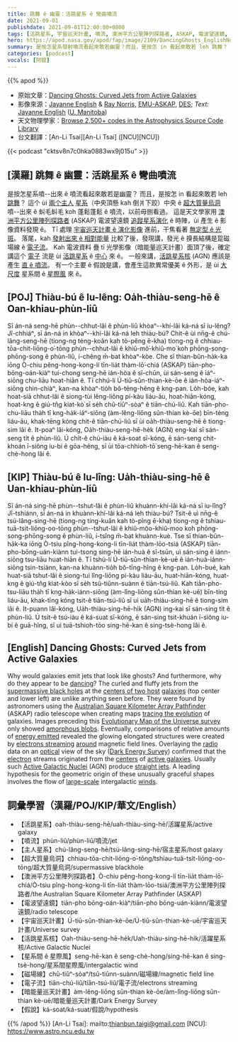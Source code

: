 ```yaml
---
title: 跳舞 ê 幽靈：活跳星系 ê 彎曲噴流
date: 2021-09-01
publishdate: 2021-09-01T12:00:00+0800
tags: [活跳星系, 宇宙巡天計畫, 噴流, 澳洲平方公里陣列探路者, ASKAP, 電波望遠鏡, 星系演化, 暗能量, 暗能量巡天]
hero: https://apod.nasa.gov/apod/fap/image/2109/DancingGhosts_EnglishNorris_960.jpg
summary: 是按怎星系發射噴流看起來敢若幽靈？而且，是按怎 in 看起來敢若 leh 跳舞？
categories: [podcast]
vocals: [阿錕]
---
```


{{% apod %}}

- 原始文章：[Dancing Ghosts: Curved Jets from Active Galaxies](https://apod.nasa.gov/apod/ap210901.html)
- 影像來源：[Jayanne English](https://www.iau.org/administration/membership/individual/8424/) & [Ray Norris](https://www.atnf.csiro.au/people/Ray.Norris/index.html), [EMU-ASKAP](http://emu-survey.org/), [DES](https://www.darkenergysurvey.org/); *Text:* [Jayanne English](http://www2.physics.umanitoba.ca/u/english/) ([U. Manitoba](https://sci.umanitoba.ca/physics-astronomy/))
- 天文物理學家：[Browse 2,500+ codes in the Astrophysics Source Code Library](http://ascl.net/)
- 台文翻譯：[An-Li Tsai][An-Li Tsai] ([NCU][NCU])

{{< podcast "cktsv8n7c0hka0883wx9j015u" >}}

## [漢羅] 跳舞 ê 幽靈：活跳星系 ê 彎曲噴流
是按怎星系噴--出來 ê 噴流看起來敢若是幽靈？
而且，是按怎 in 看起來敢若 leh [跳舞][dancing]？
這个 ùi [兩个主人][centers of two host] [星系][galaxies]（中央頂懸 kah 倒爿下跤）中央 ê [超大質量烏洞][supermassive black holes] 噴--出來 ê 虯毛虯毛 koh 蓬鬆蓬鬆 ê 噴流，以前毋捌看過。
這是天文學家用 [澳洲平方公里陣列探路者][Australian Square Kilometer Array Pathfinder] (ASKAP) 電波望遠鏡 [追蹤星系演化][tracing the evolution] ê 時陣，ùi 產生 ê 影像資料發現 ê。
Tī 處理 [宇宙巡天計畫 ê 演化影像][Evolutionary Map of the Universe survey] 進前，干焦看著 [無定型 ê 光斑][amorphous blobs]。
落尾，kah [發射出來 ê 相對能量][energy emitted] 比較了後，發現講，發光 ê 搝長結構是踅磁場線 ê [電子流][electrons streaming]。
Kah 電波資料 疊 tī 光學影像（暗能量巡天計畫）面頂了後，確定講這个 [電子][electron] 流是 ùi [活跳星系][active galaxies] ê [中心][centers t] 來 ê。
一般來講，[活跳星系核][Active Galactic Nuclei] (AGN) 應該是產生 [直 ê 噴流][straight jets]。
有一个主要 ê 假說是講，會產生這款異常優美 ê 外形，是 ùi [大尺度][large-scale] 星系間 ê [星際風][winds t] 來 ê。

## [POJ] Thiàu-bú ê Iu-lêng: Oa̍h-thiàu-seng-hē ê Oan-khiau-phùn-liû
Sī án-ná seng-hē phùn--chhut-lâi ê phùn-liû khòaⁿ--khí-lâi ká-ná sī iu-lêng?
Jî-chhiáⁿ, sī án-ná in khòaⁿ--khí-lâi ká-ná leh thiàu-bú?
Chit-ê ùi nn̄g-ê chú-lâng-seng-hē (tiong-ng téng-koân kah tò-pêng ē-kha) tiong-ng ê chhiau-tōa-chit-liōng-o͘-tōng phùn--chhut-lâi ê khiû-mô͘-khiû-mo͘ koh phōng-song-phōng-song ê phùn-liû, í-chêng m̄-bat khòaⁿ-kòe.
Che sī thian-bûn-ha̍k-ka iōng Ò-chiu pêng-hong-kong-lí tīn-lia̍t thàm-lō͘-chiá (ASKAP) tiān-pho-bōng-oán-kiàⁿ tui-chong seng-hē ián-hòa ê sî-chūn, ùi sán-seng ê iáⁿ-siōng chu-liāu hoat-hiān ê.
Tī chhú-lí  Ú-tiū-sûn-thian-kè-ōe ê ián-hòa-iáⁿ-siōng chin-chiàⁿ, kan-na khòaⁿ-tio̍h bô-tēng-hêng ê kng-pan.
Lo̍h-bóe, kah hoat-siā chhut-lâi ê siong-tùi lêng-liōng pí-kàu liáu-āu, hoat-hiān-kóng, hoat-kng ê giú-tn̂g kiat-kò͘ sī se̍h chû-tiûⁿ-sòaⁿ ê tiān-chú-liû.
Kah tiān-pho-chu-liāu tha̍h tī kng-ha̍k-iáⁿ-siōng (àm-lêng-liōng sûn-thian kè-ōe) bīn-téng liáu-āu, khak-tēng kóng chit-ê tiān-chú-liû sī ùi oa̍h-thiàu-seng-hē ê tiong-sim lâi ê.
It-poaⁿ lâi-kóng, Oa̍h-thiàu-seng-hē-he̍k (AGN) eng-kai sī sán-seng ti̍t ê phùn-liû.
Ú chi̍t-ê chú-iàu ê ká-soat sī-kóng, ē sán-seng chit-khoán ī-siông iu-bí ê gōa-hêng, sī ùi tōa-chhioh-tō͘ seng-hē-kan ê seng-chè-hong lâi ê.

## [KIP] Thiàu-bú ê Iu-lîng: Ua̍h-thiàu-sing-hē ê Uan-khiau-phùn-liû
Sī án-ná sing-hē phùn--tshut-lâi ê phùn-liû khuànn-khí-lâi ká-ná sī iu-lîng?
Jî-tshiánn, sī án-ná in khuànn-khí-lâi ká-ná leh thiàu-bú?
Tsit-ê uì nn̄g-ê tsú-lâng-sing-hē (tiong-ng tíng-kuân kah tò-pîng ē-kha) tiong-ng ê tshiau-tuā-tsit-liōng-oo-tōng phùn--tshut-lâi ê khiû-môo-khiû-moo koh phōng-song-phōng-song ê phùn-liû, í-tsîng m̄-bat khuànn-kuè.
Tse sī thian-bûn-ha̍k-ka iōng Ò-tsiu pîng-hong-kong-lí tīn-lia̍t thàm-lōo-tsiá (ASKAP) tiān-pho-bōng-uán-kiànn tui-tsong sing-hē ián-huà ê sî-tsūn, uì sán-sing ê iánn-siōng tsu-liāu huat-hiān ê.
Tī tshú-lí  Ú-tiū-sûn-thian-kè-uē ê ián-huà-iánn-siōng tsin-tsiànn, kan-na khuànn-tio̍h bô-tīng-hîng ê kng-pan.
Lo̍h-bué, kah huat-siā tshut-lâi ê siong-tuì lîng-liōng pí-kàu liáu-āu, huat-hiān-kóng, huat-kng ê giú-tn̂g kiat-kòo sī se̍h tsû-tiûnn-suànn ê tiān-tsú-liû.
Kah tiān-pho-tsu-liāu tha̍h tī kng-ha̍k-iánn-siōng (àm-lîng-liōng sûn-thian kè-uē) bīn-tíng liáu-āu, khak-tīng kóng tsit-ê tiān-tsú-liû sī uì ua̍h-thiàu-sing-hē ê tiong-sim lâi ê.
It-puann lâi-kóng, Ua̍h-thiàu-sing-hē-hi̍k (AGN) ing-kai sī sán-sing ti̍t ê phùn-liû.
Ú tsi̍t-ê tsú-iàu ê ká-suat sī-kóng, ē sán-sing tsit-khuán ī-siông iu-bí ê guā-hîng, sī uì tuā-tshioh-tōo sing-hē-kan ê sing-tsè-hong lâi ê.

## [English] Dancing Ghosts: Curved Jets from Active Galaxies
Why would galaxies emit jets that look like ghosts?
And furthermore, why do they appear to be [dancing][dancing]?
The curled and fluffy jets from the [supermassive black holes][supermassive black holes] at the [centers of two host][centers of two host] [galaxies][galaxies] (top center and lower left) are unlike anything seen before.
They were found by astronomers using the [Australian Square Kilometer Array Pathfinder][Australian Square Kilometer Array Pathfinder] (ASKAP) radio telescope when creating maps [tracing the evolution][tracing the evolution] of galaxies.
Images preceding this [Evolutionary Map of the Universe survey][Evolutionary Map of the Universe survey] only showed [amorphous blobs][amorphous blobs].
Eventually, comparisons of relative amounts of [energy emitted][energy emitted] revealed the glowing elongated structures were created by [electrons streaming][energy emitted] [around][around] magnetic field lines.
Overlaying the [radio][radio] data on an [optical][optical] view of the sky ([Dark Energy Survey][Dark Energy Survey]) confirmed that the [electron][electron] streams originated from the [centers][centers e] of [active galaxies][active galaxies].
Usually such [Active Galactic Nuclei][Active Galactic Nuclei] (AGN) produce [straight jets][straight jets].
A leading hypothesis for the geometric origin of these unusually graceful shapes involves the flow of [large-scale][large-scale] intergalactic [winds][winds e].


## 詞彙學習（漢羅/POJ/KIP/華文/English）
- 【活跳星系】oah-thiàu-seng-hē/uah-thiàu-sing-hē/活躍星系/active galaxy
- 【噴流】phùn-liû/phùn-liû/噴流/jet
- 【主人星系】chú-lâng-seng-hē/tsú-lâng-sing-hē/宿主星系/host galaxy
- 【超大質量烏洞】chhiau-tōa-chit-liōng-o͘-tōng/tshiau-tuā-tsit-liōng-oo-tōng/超大質量烏洞/supermassive blackhole
- 【澳洲平方公里陣列探路者】Ò-chiu pêng-hong-kong-lí tīn-lia̍t thàm-lō͘-chiá/Ò-tsiu pîng-hong-kong-lí tīn-lia̍t thàm-lōo-tsiá/澳洲平方公里陣列探路者/the Australian Square Kilometer Array Pathfinder (ASKAP)
- 【電波望遠鏡】tiān-pho bōng-oán-kiàⁿ/tiān-pho bōng-uán-kiànn/電波望遠鏡/radio telescope
- 【宇宙巡天計畫】Ú-tiū-sûn-thian-kè-ōe/Ú-tiū-sûn-thian-kè-uē/宇宙巡天計畫/Universe survey
- 【活跳星系核】Oah-thiàu-seng-hē-he̍k/Uah-thiàu-sing-hē-hi̍k/活躍星系核/Active Galactic Nuclei
- 【星系間 ê 星際風】seng-hē-kan ê seng-chè-hong/sing-hē-kan ê sing-tsè-hong/星系間星際風/intergalactic wind
- 【磁場線】chû-tiûⁿ-sòaⁿ/tsû-tiûnn-suànn/磁場線/magnetic field line
- 【電子流】tiān-chú-liû/tiān-tsú-liû/電子流/electrons streaming
- 【暗能量巡天計畫】àm-lêng-liōng sûn-thian kè-ōe/àm-lîng-liōng sûn-thian kè-uē/暗能量巡天計畫/Dark Energy Survey
- 【假說】ká-soat/ká-suat/假說/hypothesis


{{% /apod %}}
[An-Li Tsai]: mailto:thianbun.taigi@gmail.com
[NCU]: https://www.astro.ncu.edu.tw

[copyright]: https://apod.nasa.gov/apod/fap/lib/about_apod.html#srapply


[dancing]:https://apod.nasa.gov/apod/ap200614.html
[supermassive black holes]:https://en.wikipedia.org/wiki/Supermassive_black_hole
[centers of two host]:https://arxiv.org/abs/2108.00569
[galaxies]:https://apod.nasa.gov/apod/fap/image/2109/GhostFiguresPaperNorrisEtAl.pdf
[Australian Square Kilometer Array Pathfinder]:https://www.atnf.csiro.au/projects/askap/index.html
[tracing the evolution]:https://www.westernsydney.edu.au/newscentre/news_centre/more_news_stories/dancing_ghosts_point_to_new_discoveries_in_the_cosmos
[Evolutionary Map of the Universe survey]:http://emu-survey.org
[amorphous blobs]:https://i0.wp.com/thecreativecat.net/wp-content/uploads/2013/01/013013-Wordless-TheBlob1.jpg?resize=800%2C594
[energy emitted]:https://heasarc.gsfc.nasa.gov/docs/xte/learning_center/xray_techc.html
[electrons streaming]:https://heasarc.gsfc.nasa.gov/docs/xte/learning_center/xray_techc.html
[around]:https://ase.tufts.edu/cosmos/view_picture.asp?id=1424
[radio]:https://science.nasa.gov/ems/05_radiowaves
[optical]:https://science.nasa.gov/ems/09_visiblelight
[Dark Energy Survey]:https://www.darkenergysurvey.org
[electron]:https://pwg.gsfc.nasa.gov/Education/whelect.html
[centers e]:https://apod.nasa.gov/apod/ap210804.html
[centers t]:https://apod.tw/daily/20210804/
[active galaxies]:https://imagine.gsfc.nasa.gov/science/objects/active_galaxies1.html
[Active Galactic Nuclei]:https://en.wikipedia.org/wiki/Active_galactic_nucleus
[straight jets]:https://apod.nasa.gov/apod/ap121205.html
[large-scale]:https://apod.nasa.gov/apod/ap200223.html
[winds e]:https://apod.nasa.gov/apod/ap210623.html
[winds t]:https://apod.tw/daily/20210623/
